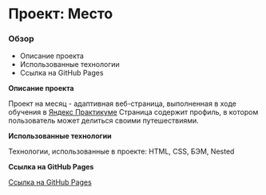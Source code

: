 # Проект: Место

### Обзор

* Описание проекта
* Использованные технологии
* Ссылка на GitHub Pages

**Описание проекта**

Проект на месяц - адаптивная веб-страница, выполненная в ходе обучения в [Яндекс Практикуме](https://practicum.yandex.ru)
Страница содержит профиль, в котором пользователь может делиться своими путешествиями.

**Использованные технологии**

Технологии, использованные в проекте: HTML, CSS, БЭМ, Nested

**Ссылка на GitHub Pages**

[Ссылка на GitHub Pages](https://maria-lem.github.io/mesto-project/)
